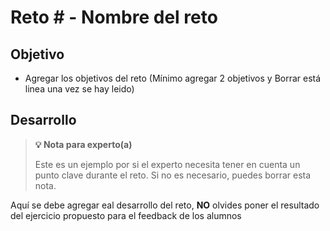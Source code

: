 # Reto # - Nombre del reto

## Objetivo

* Agregar los objetivos del reto (Mínimo agregar 2 objetivos y Borrar está linea una vez se hay leido)

## Desarrollo

>**💡 Nota para experto(a)**
>
> Este es un ejemplo por si el experto necesita tener en cuenta un punto clave durante el reto.
>Si no es necesario, puedes borrar esta nota.

Aquí se debe agregar eal desarrollo del reto, **NO** olvides poner el resultado del ejercicio propuesto para el feedback de los alumnos

